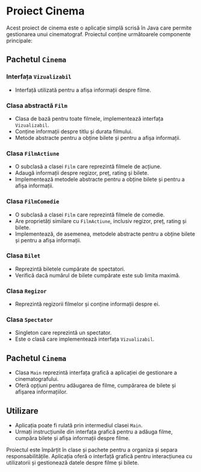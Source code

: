 # Proiect Cinema

Acest proiect de cinema este o aplicație simplă scrisă în Java care permite gestionarea unui cinematograf. Proiectul conține următoarele componente principale:

## Pachetul `Cinema`

### Interfața `Vizualizabil`

- Interfață utilizată pentru a afișa informații despre filme.

### Clasa abstractă `Film`

- Clasa de bază pentru toate filmele, implementează interfața `Vizualizabil`.
- Conține informații despre titlu și durata filmului.
- Metode abstracte pentru a obține bilete și pentru a afișa informații.

### Clasa `FilmActiune`

- O subclasă a clasei `Film` care reprezintă filmele de acțiune.
- Adaugă informații despre regizor, preț, rating și bilete.
- Implementează metodele abstracte pentru a obține bilete și pentru a afișa informații.

### Clasa `FilmComedie`

- O subclasă a clasei `Film` care reprezintă filmele de comedie.
- Are proprietăți similare cu `FilmActiune`, inclusiv regizor, preț, rating și bilete.
- Implementează, de asemenea, metodele abstracte pentru a obține bilete și pentru a afișa informații.

### Clasa `Bilet`

- Reprezintă biletele cumpărate de spectatori.
- Verifică dacă numărul de bilete cumpărate este sub limita maximă.

### Clasa `Regizor`

- Reprezintă regizorii filmelor și conține informații despre ei.

### Clasa `Spectator`

- Singleton care reprezintă un spectator.
- Este o clasă care implementează interfața `Vizualizabil`.

## Pachetul `Cinema`

- Clasa `Main` reprezintă interfața grafică a aplicației de gestionare a cinematografului.
- Oferă opțiuni pentru adăugarea de filme, cumpărarea de bilete și afișarea informațiilor.

## Utilizare

- Aplicația poate fi rulată prin intermediul clasei `Main`.
- Urmați instrucțiunile din interfața grafică pentru a adăuga filme, cumpăra bilete și afișa informații despre filme.

Proiectul este împărțit în clase și pachete pentru a organiza și separa responsabilitățile. Aplicația oferă o interfață grafică pentru interacțiunea cu utilizatorii și gestionează datele despre filme și bilete.

